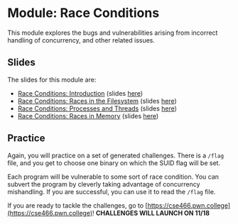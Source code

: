 # Module: Race Conditions

This module explores the bugs and vulnerabilities arising from incorrect handling of concurrency, and other related issues.

## Slides

The slides for this module are:

- [Race Conditions: Introduction](https://youtu.be/jXQ8Y5B2sc0) (slides [here](https://docs.google.com/presentation/d/1cwaI8mwYBAj_GBrDqfCHM4_ansWHlkT5tBIFo8zJqsI/edit))
- [Race Conditions: Races in the Filesystem](https://youtu.be/dpsWLu8jxBg) (slides [here](https://docs.google.com/presentation/d/1aMSJoBqDIY0cYwFwEa4uq4mzjScGzZDFbmkvVcrbF-4/edit))
- [Race Conditions: Processes and Threads](https://youtu.be/_hDP1wZKkaI) (slides [here](https://docs.google.com/presentation/d/11Fq9HwG6yYB9fkEJ-ZJ4kHbu-hL4WizAiUoX9prPN8Y/edit))
- [Race Conditions: Races in Memory](https://youtu.be/jNIgU4kI6wY) (slides [here](https://docs.google.com/presentation/d/1u-aSz-mqwkMIZEDAR-AEPKw5JPn-1q_3Ek_C6JjQUzY/edit))

## Practice

Again, you will practice on a set of generated challenges.
There is a `/flag` file, and you get to choose one binary on which the SUID flag will be set.

Each program will be vulnerable to some sort of race condition.
You can subvert the program by cleverly taking advantage of concurrency mishandling.
If you are successful, you can use it to read the `/flag` file.

If you are ready to tackle the challenges, go to [https://cse466.pwn.college](https://cse466.pwn.college)! **CHALLENGES WILL LAUNCH ON 11/18**

